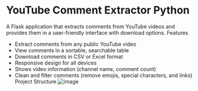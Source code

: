 # YouTube Comment Extractor Python
A Flask application that extracts comments from YouTube videos and provides them in a user-friendly interface with download options.
Features
- Extract comments from any public YouTube video
- View comments in a sortable, searchable table
- Download comments in CSV or Excel format
- Responsive design for all devices
- Shows video information (channel name, comment count)
- Clean and filter comments (remove emojis, special characters, and links)
Project Structure
![image](https://github.com/user-attachments/assets/21dbd769-44ce-4490-a9cc-f80f47473e3f)
